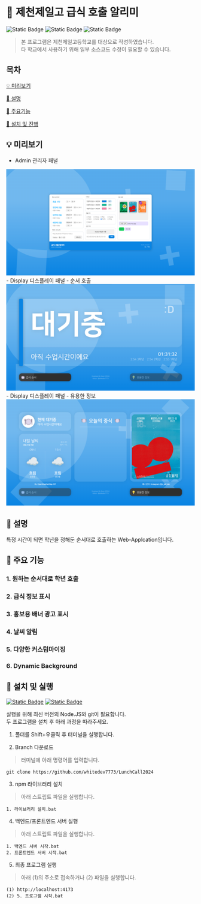 # 🎫 제천제일고 급식 호출 알리미
![Static Badge](https://img.shields.io/badge/SvelteKit-Svelte?logo=svelte&logoColor=%23FF3E00&label=Made%20With&labelColor=%23FFFFFF&color=%23FF3E00)
![Static Badge](https://img.shields.io/badge/Licence-MIT-green)
![Static Badge](https://img.shields.io/badge/version-24.0201-0984e3)
> 본 프로그램은 제천제일고등학교를 대상으로 작성하였습니다.   
> 타 학교에서 사용하기 위해 일부 소스코드 수정이 필요할 수 있습니다.

## 목차
[💡 미리보기](#💡-미리보기)

[📄 설명](#📄-설명)

[🚀 주요기능](#🚀-주요-기능)

[📘 설치 및 진행](#📘-설치-및-실행)

## 💡 미리보기
- Admin 관리자 패널
<img src=".img/preview_admin.png" width="700">
- Display 디스플레이 패널 - 순서 호출
<img src=".img/preview_display_1.png" width="700">
- Display 디스플레이 패널 - 유용한 정보
<img src=".img/preview_display_2.png" width="700">

## 📄 설명
특정 시간이 되면 학년을 정해둔 순서대로 호출하는 Web-Applcation입니다.

## 🚀 주요 기능
### 1. 원하는 순서대로 학년 호출
### 2. 급식 정보 표시
### 3. 홍보용 배너 광고 표시
### 4. 날씨 알림
### 5. 다양한 커스텀마이징
### 6. Dynamic Background

## 📘 설치 및 실행
[![Static Badge](https://img.shields.io/badge/Node_JS-Node_JS?style=for-the-badge&logo=node.js&logoColor=%23339933&label=Download&labelColor=%23FFFFFF&color=%23339933)](https://nodejs.org/en)
[![Static Badge](https://img.shields.io/badge/Git-Git?style=for-the-badge&logo=git&logoColor=%23F05032&label=Download&labelColor=%23FFFFFF&color=%23F05032&link=https%3A%2F%2Fnodejs.org%2Fen)
](https://git-scm.com/)

실행을 위해 최신 버전의 Node.JS와 git이 필요합니다.   
두 프로그램을 설치 후 아래 과정을 따라주세요.
 
1. 폴더를 Shift+우클릭 후 터미널을 실행합니다.
   
2. Branch 다운로드   
> 터미널에 아래 명령어를 입력합니다.
```shell
git clone https://github.com/whitedev7773/LunchCall2024
```

3. npm 라이브러리 설치
> 아래 스트립트 파일을 실행합니다.
```
1. 라이브러리 설치.bat
```

4. 백엔드/프론트엔드 서버 실행
> 아래 스트립트 파일을 실행합니다.
```
1. 백엔드 서버 시작.bat
2. 프론트엔드 서버 시작.bat
```

5. 최종 프로그램 실행
> 아래 (1)의 주소로 접속하거나 (2) 파일을 실행합니다.
```
(1) http://localhost:4173
(2) 5. 프로그램 시작.bat
```
